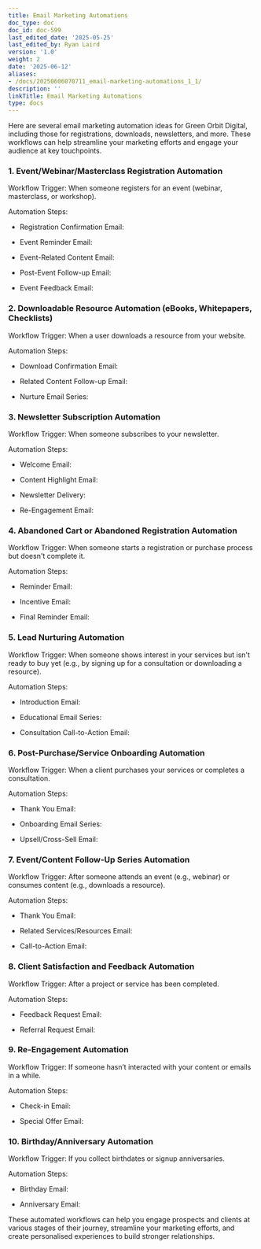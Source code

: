 ```yaml
---
title: Email Marketing Automations
doc_type: doc
doc_id: doc-599
last_edited_date: '2025-05-25'
last_edited_by: Ryan Laird
version: '1.0'
weight: 2
date: '2025-06-12'
aliases:
- /docs/20250606070711_email-marketing-automations_1_1/
description: ''
linkTitle: Email Marketing Automations
type: docs
---
```


Here are several email marketing automation ideas for Green Orbit Digital, including those for registrations, downloads, newsletters, and more. These workflows can help streamline your marketing efforts and engage your audience at key touchpoints.

### 1. Event/Webinar/Masterclass Registration Automation

Workflow Trigger: When someone registers for an event (webinar, masterclass, or workshop).

Automation Steps:

- Registration Confirmation Email:

- Event Reminder Email:

- Event-Related Content Email:

- Post-Event Follow-up Email:

- Event Feedback Email:

<!-- Unsupported block type: divider -->

### 2. Downloadable Resource Automation (eBooks, Whitepapers, Checklists)

Workflow Trigger: When a user downloads a resource from your website.

Automation Steps:

- Download Confirmation Email:

- Related Content Follow-up Email:

- Nurture Email Series:

<!-- Unsupported block type: divider -->

### 3. Newsletter Subscription Automation

Workflow Trigger: When someone subscribes to your newsletter.

Automation Steps:

- Welcome Email:

- Content Highlight Email:

- Newsletter Delivery:

- Re-Engagement Email:

<!-- Unsupported block type: divider -->

### 4. Abandoned Cart or Abandoned Registration Automation

Workflow Trigger: When someone starts a registration or purchase process but doesn't complete it.

Automation Steps:

- Reminder Email:

- Incentive Email:

- Final Reminder Email:

<!-- Unsupported block type: divider -->

### 5. Lead Nurturing Automation

Workflow Trigger: When someone shows interest in your services but isn't ready to buy yet (e.g., by signing up for a consultation or downloading a resource).

Automation Steps:

- Introduction Email:

- Educational Email Series:

- Consultation Call-to-Action Email:

<!-- Unsupported block type: divider -->

### 6. Post-Purchase/Service Onboarding Automation

Workflow Trigger: When a client purchases your services or completes a consultation.

Automation Steps:

- Thank You Email:

- Onboarding Email Series:

- Upsell/Cross-Sell Email:

<!-- Unsupported block type: divider -->

### 7. Event/Content Follow-Up Series Automation

Workflow Trigger: After someone attends an event (e.g., webinar) or consumes content (e.g., downloads a resource).

Automation Steps:

- Thank You Email:

- Related Services/Resources Email:

- Call-to-Action Email:

<!-- Unsupported block type: divider -->

### 8. Client Satisfaction and Feedback Automation

Workflow Trigger: After a project or service has been completed.

Automation Steps:

- Feedback Request Email:

- Referral Request Email:

<!-- Unsupported block type: divider -->

### 9. Re-Engagement Automation

Workflow Trigger: If someone hasn’t interacted with your content or emails in a while.

Automation Steps:

- Check-in Email:

- Special Offer Email:

<!-- Unsupported block type: divider -->

### 10. Birthday/Anniversary Automation

Workflow Trigger: If you collect birthdates or signup anniversaries.

Automation Steps:

- Birthday Email:

- Anniversary Email:

<!-- Unsupported block type: divider -->

These automated workflows can help you engage prospects and clients at various stages of their journey, streamline your marketing efforts, and create personalised experiences to build stronger relationships.
